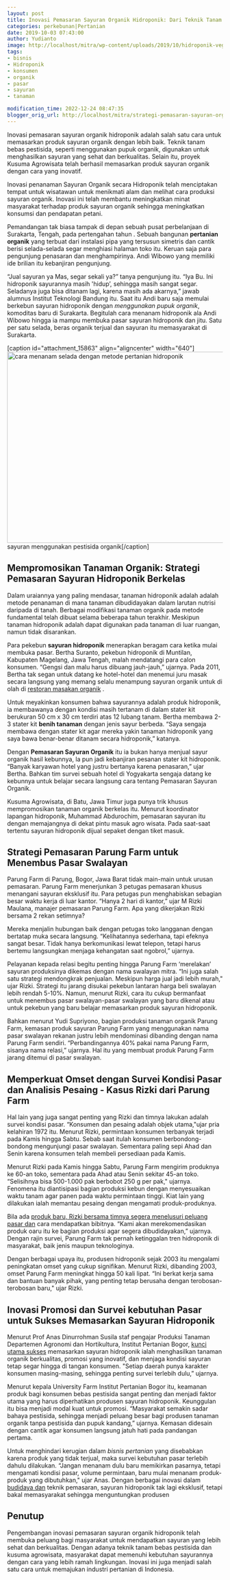 ```yaml
---
layout: post
title: Inovasi Pemasaran Sayuran Organik Hidroponik: Dari Teknik Tanam Bebas Pestisida sampai Kusuma Agrowisata
categories: perkebunan|Pertanian
date: 2019-10-03 07:43:00
author: Yudianto
image: http://localhost/mitra/wp-content/uploads/2019/10/hidroponik-vegetable.jpg
tags:
- bisnis
- Hidroponik
- konsumen
- organik
- pasar
- sayuran
- tanaman

modification_time: 2022-12-24 08:47:35
blogger_orig_url: http://localhost/mitra/strategi-pemasaran-sayuran-organik.html
---
```


Inovasi pemasaran sayuran organik hidroponik adalah salah satu cara untuk memasarkan produk sayuran organik dengan lebih baik. Teknik tanam bebas pestisida, seperti menggunakan pupuk organik, digunakan untuk menghasilkan sayuran yang sehat dan berkualitas. Selain itu, proyek Kusuma Agrowisata telah berhasil memasarkan produk sayuran organik dengan cara yang inovatif.

Inovasi penanaman Sayuran Organik secara Hidroponik telah menciptakan tempat untuk wisatawan untuk menikmati alam dan melihat cara produksi sayuran organik. Inovasi ini telah membantu meningkatkan minat masyarakat terhadap produk sayuran organik sehingga meningkatkan konsumsi dan pendapatan petani.

Pemandangan tak biasa tampak di depan sebuah pusat perbelanjaan di Surakarta, Tengah, pada pertengahan tahun . Sebuah bangunan <b>pertanian organik</b> yang terbuat dari instalasi pipa yang tersusun simetris dan cantik berisi selada-selada segar menghiasi halaman toko itu. Keruan saja para pengunjung penasaran dan menghampirinya. Andi Wibowo yang memiliki ide brilian itu kebanjiran pengunjung.

“Jual sayuran ya Mas, segar sekali ya?” tanya pengunjung itu. “Iya Bu. Ini hidroponik sayurannya masih 'hidup’, sehingga masih sangat segar. Seladanya juga bisa ditanam lagi, karena masih ada akarnya,” jawab alumnus Institut Teknologi Bandung itu. Saat itu Andi baru saja memulai berkebun sayuran hidroponik dengan <i>menggunakan pupuk organik</i>, komoditas baru di Surakarta. Begitulah cara menanam hidroponik ala Andi Wibowo hingga ia mampu membuka pasar sayuran hidroponik dan jitu. Satu per satu selada, beras organik terjual dan sayuran itu memasyarakat di Surakarta.

[caption id="attachment_15863" align="aligncenter" width="640"]<a href="http://127.0.0.1/mitra/wp-content/uploads/2019/10/organic-hydroponic_640x446.jpg"><img class="wp-image-15863 size-full" src="http://127.0.0.1/mitra/wp-content/uploads/2019/10/organic-hydroponic_640x446.jpg" alt="cara menanam selada dengan metode pertanian hidroponik" width="640" height="446" /></a> sayuran menggunakan pestisida organik[/caption]
<h2>Mempromosikan Tanaman Organik: Strategi Pemasaran Sayuran Hidroponik Berkelas</h2>
Dalam uraiannya yang paling mendasar, tanaman hidroponik adalah adalah metode penanaman di mana tanaman dibudidayakan dalam larutan nutrisi daripada di tanah. Berbagai modifikasi tanaman organik pada metode fundamental telah dibuat selama beberapa tahun terakhir. Meskipun tanaman hidroponik adalah dapat digunakan pada tanaman di luar ruangan, namun tidak disarankan.

Para pekebun <b>sayuran hidroponik</b> menerapkan beragam cara ketika mulai membuka pasar. Bertha Suranto, pekebun hidroponik di Muntilan, Kabupaten Magelang, Jawa Tengah, malah mendatangi para calon konsumen. “Gengsi dan malu harus dibuang jauh-jauh,” ujarnya. Pada 2011, Bertha tak segan untuk datang ke hotel-hotel dan menemui juru masak secara langsung yang memang selalu menampung sayuran organik untuk di olah di <a href="http://127.0.0.1/mitra/bisnis-restoran-organik-dengan-pola.html">restoran masakan organik</a> .

Untuk meyakinkan konsumen bahwa sayurannya adalah produk hidroponik, ia membawanya dengan kondisi masih tertanam di dalam stater kit berukuran 50 cm x 30 cm terdiri atas 12 lubang tanam. Bertha membawa 2-3 stater kit <b>benih tanaman</b> dengan jenis sayur berbeda. “Saya sengaja membawa dengan stater kit agar mereka yakin tanaman hidroponik yang saya bawa benar-benar ditanam secara hidroponik,” katanya.

Dengan <strong>Pemasaran Sayuran Organik</strong> itu ia bukan hanya menjual sayur organik hasil kebunnya, la pun jadi kebanjiran pesanan stater kit hidroponik. “Banyak karyawan hotel yang justru bertanya karena penasaran,” ujar Bertha. Bahkan tim survei sebuah hotel di Yogyakarta sengaja datang ke kebunnya untuk belajar secara langsung cara tentang Pemasaran Sayuran Organik.

Kusuma Agrowisata, di Batu, Jawa Timur juga punya trik khusus mempromosikan tanaman organik berkelas itu. Menurut koordinator lapangan hidroponik, Muhammad Abdurochim, pemasaran sayuran itu dengan memajangnya di dekat pintu masuk agro wisata. Pada saat-saat tertentu sayuran hidroponik dijual sepaket dengan tiket masuk.
<h2>Strategi Pemasaran Parung Farm untuk Menembus Pasar Swalayan</h2>
Parung Farm di Parung, Bogor, Jawa Barat tidak main-main untuk urusan pemasaran. Parung Farm menerjunkan 3 petugas pemasaran khusus menangani sayuran eksklusif itu. Para petugas pun menghabiskan sebagian besar waktu kerja di luar kantor. “Hanya 2 hari di kantor,” ujar M Rizki Maulana, manajer pemasaran Parung Farm. Apa yang dikerjakan Rizki bersama 2 rekan setimnya?

Mereka menjalin hubungan baik dengan petugas toko langganan dengan bertatap muka secara langsung. “Kelihatannya sederhana, tapi efeknya sangat besar. Tidak hanya berkomunikasi lewat telepon, tetapi harus bertemu langsungkan menjaga kehangatan saat ngobrol,” ujarnya.

Pelayanan kepada relasi begitu penting hingga Parung Farm ‘merelakan’ sayuran produksinya dikemas dengan nama swalayan mitra. “Ini juga salah satu strategi mendongkrak penjualan. Meskipun harga jual jadi lebih murah," ujar Rizki. Strategi itu jarang disukai pekebun lantaran harga beli swalayan lebih rendah 5-10%. Namun, menurut Rizki, cara itu cukup bermanfaat untuk menembus pasar swalayan-pasar swalayan yang baru dikenal atau untuk pekebun yang baru belajar memasarkan produk sayuran hidroponik.

Bahkan menurut Yudi Supriyono, bagian produksi tanaman organik Parung Farm, kemasan produk sayuran Parung Farm yang menggunakan nama pasar swalayan rekanan justru lebih mendominasi dibanding dengan nama Parung Farm sendiri. “Perbandingannya 40% pakai nama Parung Farm, sisanya nama relasi,” ujarnya. Hal itu yang membuat produk Parung Farm jarang ditemui di pasar swalayan.
<h2>Memperkuat Omset dengan Survei Kondisi Pasar dan Analisis Pesaing - Kasus Rizki dari Parung Farm</h2>
Hal lain yang juga sangat penting yang Rizki dan timnya lakukan adalah survei kondisi pasar. “Konsumen dan pesaing adalah objek utama,"ujar pria kelahiran 1972 itu. Menurut Rizki, permintaan konsumen terbanyak terjadi pada Kamis hingga Sabtu. Sebab saat itulah konsumen berbondong-bondong mengunjungi pasar swalayan. Sementara paling sepi Ahad dan Senin karena konsumen telah membeli persediaan pada Kamis.

Menurut Rizki pada Kamis hingga Sabtu, Parung Farm mengirim produknya ke 60-an toko, sementara pada Ahad atau Senin sekitar 45-an toko. “Selisihnya bisa 500-1.000 pak berbobot 250 g per pak," ujarnya. Fenomena itu diantisipasi bagian produksi kebun dengan menyesuaikan waktu tanam agar panen pada waktu permintaan tinggi.
Kiat lain yang dilakukan ialah memantau pesaing dengan mengamati produk-produknya.

Bila ada <a id="" class="" style="width: auto !important;" href="http://127.0.0.1/mitra/produk-olahan-jagung-manis.html">produk baru, Rizki bersama timnya segera menelusuri peluang pasar dan</a> cara mendapatkan bibitnya. “Kami akan merekomendasikan produk oaru itu ke bagian produksi agar segera dibudidayakan,” ujarnya. Dengan rajin survei, Parung Farm tak pernah ketinggalan tren hidroponik di masyarakat, baik jenis maupun teknologinya.

Dengan berbagai upaya itu, produsen hidroponik sejak 2003 itu mengalami peningkatan omset yang cukup signifikan. Menurut Rizki, dibanding 2003, omset Parung Farm meningkat hingga 50 kali lipat. “Ini berkat kerja sama dan bantuan banyak pihak, yang penting tetap berusaha dengan terobosan-terobosan baru," ujar Rizki.
<h2>Inovasi Promosi dan Survei kebutuhan Pasar untuk Sukses Memasarkan Sayuran Hidroponik</h2>
Menurut Prof Anas Dinurrohman Susila staf pengajar Produksi Tanaman Departemen Agronomi dan Hortikultura, Institut Pertanian Bogor, <a class="" style="width: auto !important;" href="http://127.0.0.1/mitra/kunci-sukses-melebatkan-produksi-buah.html" data-wpil-post-to-id="">kunci utama sukses</a> memasarkan sayuran hidroponik ialah menghasilkan tanaman organik berkualitas, promosi yang inovatif, dan menjaga kondisi sayuran tetap segar hingga di tangan konsumen. "Setiap daerah punya karakter konsumen masing-masing, sehingga penting survei terlebih dulu,” ujarnya.

Menurut kepala University Farm Institut Pertanian Bogor itu, keamanan produk bagi konsumen bebas pestisida sangat penting dan menjadi faktor utama yang harus diperhatikan produsen sayuran hidroponik. Keunggulan itu bisa menjadi modal kuat untuk promosi. “Masyarakat semakin sadar bahaya pestisida, sehingga menjadi peluang besar bagi produsen tanaman organik tanpa pestisida dan pupuk kandang,” ujarnya. Kemasan didesain dengan cantik agar konsumen langsung jatuh hati pada pandangan pertama.

Untuk menghindari kerugian dalam <i>bisnis pertanian</i> yang disebabkan karena produk yang tidak terjual, maka survei kebutuhan pasar terlebih dahulu dilakukan. “Jangan menanam dulu baru memikirkan pasarnya, tetapi mengamati kondisi pasar, volume permintaan, baru mulai menanam produk-produk yang dibutuhkan," ujar Anas.
Dengan berbagai inovasi dalam <a class="" style="width: auto !important;" href="http://127.0.0.1/mitra/manfaat-dan-keuntungan-budidaya-pisang.html" data-wpil-post-to-id="">budidaya dan</a> teknik pemasaran, sayuran hidroponik tak lagi eksklusif, tetapi bakal memasyarakat sehingga menguntungkan produsen
<h2>Penutup</h2>
Pengembangan inovasi pemasaran sayuran organik hidroponik telah membuka peluang bagi masyarakat untuk mendapatkan sayuran yang lebih sehat dan berkualitas. Dengan adanya teknik tanam bebas pestisida dan kusuma agrowisata, masyarakat dapat memenuhi kebutuhan sayurannya dengan cara yang lebih ramah lingkungan. Inovasi ini juga menjadi salah satu cara untuk memajukan industri pertanian di Indonesia.
